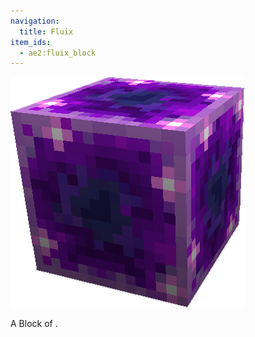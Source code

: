 ```yaml
---
navigation:
  title: Fluix
item_ids:
  - ae2:fluix_block
---
```


![A picture of a fluix block.](../../assets/large/fluix_block.png)

A Block of <ItemLink id="fluix_crystal"/>.

<RecipeFor id="fluix_block" />
